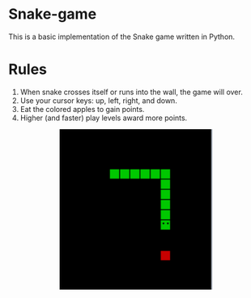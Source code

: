 # Snake-game
This is a basic implementation of the Snake game written in Python.

# Rules
1. When snake crosses itself or runs into the wall, the game will over.
2. Use your cursor keys: up, left, right, and down.
3. Eat the colored apples to gain points.
4. Higher (and faster) play levels award more points.


<p align="center">
  <img src="snake3.png" width="60%">
</p>
